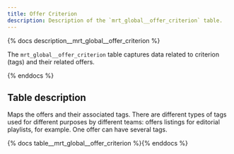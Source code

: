 ```yaml
---
title: Offer Criterion
description: Description of the `mrt_global__offer_criterion` table.
---
```


{% docs description__mrt_global__offer_criterion %}

The `mrt_global__offer_criterion` table captures data related to criterion (tags) and their related offers.

{% enddocs %}

## Table description

Maps the offers and their associated tags.
There are different types of tags used for different purposes by different teams: offers listings for editorial playlists, for example.
One offer can have several tags.

{% docs table__mrt_global__offer_criterion %}{% enddocs %}
